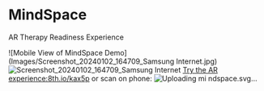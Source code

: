 # MindSpace
AR Therapy Readiness Experience

![Mobile View of MindSpace Demo](Images/Screenshot_20240102_164709_Samsung Internet.jpg)
![Screenshot_20240102_164709_Samsung Internet](https://github.com/kekethekiwi/MindSpace/assets/89766733/1db3ff4f-a5f2-46df-874e-0646be95652d)
[Try the AR experience:8th.io/kax5p](8th.io/kax5p) 
or scan on phone:
![Uploading mi<svg xmlns="http://www.w3.org/2000/svg" viewBox="0 0 29 29" shape-rendering="crispEdges"><path fill="#ffffff" d="M0 0h29v29H0z"/><path stroke="#000000" stroke-width="1.02" d="M4 4.5h7m1 0h1m1 0h2m2 0h7M4 5.5h1m5 0h1m2 0h1m4 0h1m5 0h1M4 6.5h1m1 0h3m1 0h1m1 0h2m1 0h2m1 0h1m1 0h3m1 0h1M4 7.5h1m1 0h3m1 0h1m4 0h1m2 0h1m1 0h3m1 0h1M4 8.5h1m1 0h3m1 0h1m2 0h1m2 0h1m1 0h1m1 0h3m1 0h1M4 9.5h1m5 0h1m1 0h1m1 0h1m3 0h1m5 0h1M4 10.5h7m1 0h1m1 0h1m1 0h1m1 0h7M15 11.5h1M4 12.5h1m1 0h1m3 0h2m1 0h1m1 0h2m2 0h1m2 0h1m1 0h1M4 13.5h2m1 0h2m2 0h1m1 0h2m3 0h1m1 0h2m1 0h2M4 14.5h2m2 0h1m1 0h1m2 0h2m5 0h3m1 0h1M5 15.5h1m3 0h1m3 0h1m2 0h2m1 0h3M4 16.5h2m1 0h1m2 0h3m4 0h1m3 0h1m1 0h1M12 17.5h2m6 0h1m1 0h3M4 18.5h7m1 0h1m1 0h3m1 0h7M4 19.5h1m5 0h1m2 0h2m2 0h1m1 0h2M4 20.5h1m1 0h3m1 0h1m3 0h3m4 0h1M4 21.5h1m1 0h3m1 0h1m2 0h4m1 0h1m1 0h3M4 22.5h1m1 0h3m1 0h1m1 0h1m3 0h3m1 0h2m1 0h2M4 23.5h1m5 0h1m2 0h3m3 0h1m1 0h1M4 24.5h7m1 0h2m2 0h1m2 0h1m1 0h1m2 0h1"/></svg>
ndspace.svg…]()

